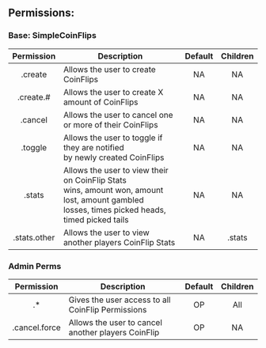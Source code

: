 ## Permissions:
### Base: SimpleCoinFlips
|   Permission   |                                                                     Description                                                                      | Default | Children |
|:--------------:|------------------------------------------------------------------------------------------------------------------------------------------------------|:-------:|:--------:|
|    .create     |                                                         Allows the user to create CoinFlips                                                          |   NA    |    NA    | 
|   .create.#    |                                                   Allows the user to create X amount of CoinFlips                                                    |   NA    |    NA    |
|    .cancel     |                                               Allows the user to cancel one or more of their CoinFlips                                               |   NA    |    NA    |
|    .toggle     |                                    Allows the user to toggle if they are notified <br> by newly created CoinFlips                                    |   NA    |    NA    |
|     .stats     | Allows the user to view their on CoinFlip Stats <br>wins, amount won, amount lost, amount gambled<br> losses, times picked heads, timed picked tails |   NA    |    NA    |
|  .stats.other  |                                                Allows the user to view another players CoinFlip Stats                                                |   NA    |  .stats  |

### Admin Perms
|   Permission   |                                                                     Description                                                                      | Default | Children |
|:--------------:|------------------------------------------------------------------------------------------------------------------------------------------------------|:-------:|:--------:|
|       .*       |                                                  Gives the user access to all CoinFlip Permissions                                                   |   OP    |   All    |
| .cancel.force  |                                                  Allows the user to cancel another players CoinFlip                                                  |   OP    |    NA    |